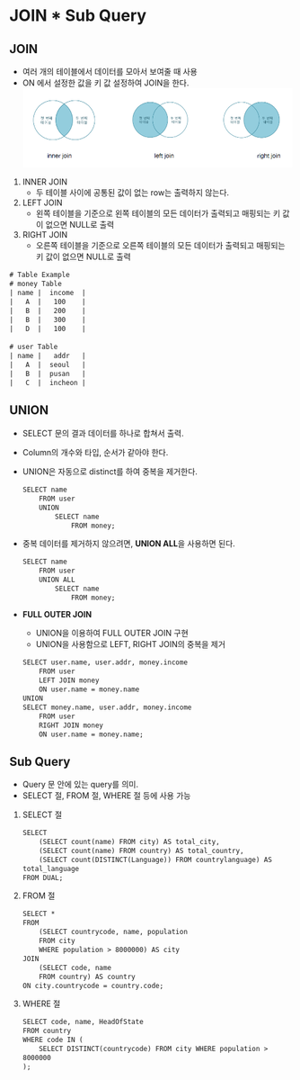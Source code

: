 # JOIN * Sub Query

## JOIN
* 여러 개의 테이블에서 데이터를 모아서 보여줄 때 사용
* ON 에서 설정한 값을 키 값 설정하여 JOIN을 한다.
![join](../img/join.png)
1. INNER JOIN
    * 두 테이블 사이에 공통된 값이 없는 row는 출력하지 않는다.
2. LEFT JOIN 
    * 왼쪽 테이블을 기준으로 왼쪽 테이블의 모든 데이터가 출력되고 매핑되는 키 값이 없으면 NULL로 출력
3. RIGHT JOIN
    * 오른쪽 테이블을 기준으로 오른쪽 테이블의 모든 데이터가 출력되고 매핑되는 키 값이 없으면 NULL로 출력

```
# Table Example
# money Table
| name |  income  |
|   A  |   100    |
|   B  |   200    |
|   B  |   300    |
|   D  |   100    | 

# user Table
| name |   addr   |
|   A  |  seoul   |
|   B  |  pusan   |
|   C  |  incheon | 
```

## UNION
* SELECT 문의 결과 데이터를 하나로 합쳐서 출력.
* Column의 개수와 타입, 순서가 같아야 한다.
* UNION은 자동으로 distinct를 하여 중복을 제거한다.
    ```
    SELECT name
    	FROM user
        UNION
    		SELECT name
    			FROM money;
    ```

* 중복 데이터를 제거하지 않으려면, **UNION ALL**을 사용하면 된다.
    ```
    SELECT name
    	FROM user
        UNION ALL
    		SELECT name
    			FROM money;
    ```

* **FULL OUTER JOIN**
    * UNION을 이용하여 FULL OUTER JOIN 구현
    * UNION을 사용함으로 LEFT, RIGHT JOIN의 중복을 제거
    ```
    SELECT user.name, user.addr, money.income
    	FROM user
        LEFT JOIN money
        ON user.name = money.name
    UNION
    SELECT money.name, user.addr, money.income
    	FROM user
        RIGHT JOIN money
        ON user.name = money.name;
    ```

## Sub Query
* Query 문 안에 있는 query를 의미.
* SELECT 절, FROM 절, WHERE 절 등에 사용 가능

1. SELECT 절
    ```
    SELECT
        (SELECT count(name) FROM city) AS total_city,
        (SELECT count(name) FROM country) AS total_country,
        (SELECT count(DISTINCT(Language)) FROM countrylanguage) AS total_language
    FROM DUAL;
    ```
2. FROM 절
    ```
    SELECT *
    FROM
        (SELECT countrycode, name, population
        FROM city
        WHERE population > 8000000) AS city
    JOIN
        (SELECT code, name
        FROM country) AS country
    ON city.countrycode = country.code;
    ```
3. WHERE 절
    ```
    SELECT code, name, HeadOfState
    FROM country
    WHERE code IN (
        SELECT DISTINCT(countrycode) FROM city WHERE population > 8000000
    );
    ```
